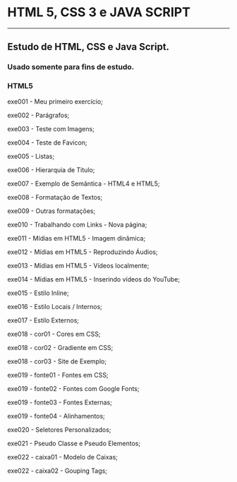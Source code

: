 # HTML 5, CSS 3 e JAVA SCRIPT
<hr>

<h2>Estudo de HTML, CSS e Java Script.</h2>
<h3>Usado somente para fins de estudo.</h3>

<h3>HTML5</h3>
<p>exe001 - Meu primeiro exercício;</p>
<p>exe002 - Parágrafos;</p>
<p>exe003 - Teste com Imagens;</p>
<p>exe004 - Teste de Favicon;</p>
<p>exe005 - Listas;</p>
<p>exe006 - Hierarquia de Título;</p>
<p>exe007 - Exemplo de Semântica - HTML4 e HTML5;</p>
<p>exe008 - Formatação de Textos;</p>
<p>exe009 - Outras formatações;</p>
<p>exe010 - Trabalhando com Links - Nova página;</p>
<p>exe011 - Mídias em HTML5 - Imagem dinâmica;</p>
<p>exe012 - Mídias em HTML5 - Reproduzindo Áudios;</p>
<p>exe013 - Mídias em HTML5 - Vídeos localmente;</p>
<p>exe014 - Mídias em HTML5 - Inserindo vídeos do YouTube;</p>
<p>exe015 - Estilo Inline;</p>
<p>exe016 - Estilo Locais / Internos;</p>
<p>exe017 - Estilo Externos;</p>
<p>exe018 - cor01 - Cores em CSS;</p>
<p>exe018 - cor02 - Gradiente em CSS;</p>
<p>exe018 - cor03 - Site de Exemplo;</p>
<p>exe019 - fonte01 - Fontes em CSS;</p>
<p>exe019 - fonte02 - Fontes com Google Fonts;</p>
<p>exe019 - fonte03 - Fontes Externas;</p>
<p>exe019 - fonte04 - Alinhamentos;</p>
<p>exe020 - Seletores Personalizados;</p>
<p>exe021 - Pseudo Classe e Pseudo Elementos;</p>
<p>exe022 - caixa01 - Modelo de Caixas;</p>
<p>exe022 - caixa02 - Gouping Tags;</p>
